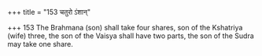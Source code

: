 +++
title = "153 चतुरो ऽंशान्"

+++
153	The Brahmana (son) shall take four shares, son of the Kshatriya (wife) three, the son of the Vaisya shall have two parts, the son of the Sudra may take one share.